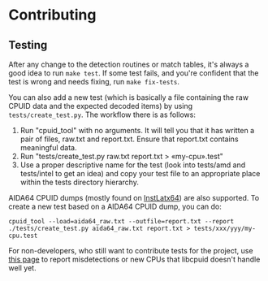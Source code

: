 # Contributing

## Testing

After any change to the detection routines or match tables, it's always
a good idea to run `make test`. If some test fails, and you're confident
that the test is wrong and needs fixing, run `make fix-tests`.

You can also add a new test (which is basically a file containing
the raw CPUID data and the expected decoded items) by using
`tests/create_test.py`. The workflow there is as follows:

1. Run "cpuid_tool" with no arguments. It will tell you that it
   has written a pair of files, raw.txt and report.txt. Ensure
   that report.txt contains meaningful data.
2. Run "tests/create_test.py raw.txt report.txt > «my-cpu».test"
3. Use a proper descriptive name for the test (look into tests/amd
   and tests/intel to get an idea) and copy your test file to an
   appropriate place within the tests directory hierarchy.

AIDA64 CPUID dumps (mostly found on [InstLatx64](http://instlatx64.atw.hu/)) are also supported.
To create a new test based on a AIDA64 CPUID dump, you can do:
```shell
cpuid_tool --load=aida64_raw.txt --outfile=report.txt --report
./tests/create_test.py aida64_raw.txt report.txt > tests/xxx/yyy/my-cpu.test
```

For non-developers, who still want to contribute tests for the project,
use [this page](http://libcpuid.sourceforge.net/bugreport.php) to report
misdetections or new CPUs that libcpuid doesn't handle well yet.
